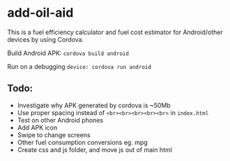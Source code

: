 # add-oil-aid
This is a fuel efficiency calculator and fuel cost estimator for Android/other devices by using Cordova.

Build Android APK: `cordova build android`

Run on a debugging `device: cordova run android`

## Todo:
 - Investigate why APK generated by cordova is ~50Mb
 - Use proper spacing instead of `<br><br><br><br><br>` in `index.html`
 - Test on other Android phones
 - Add APK icon
 - Swipe to change screens
 - Other fuel consumption conversions eg. mpg
 - Create css and js folder, and move js out of main html

